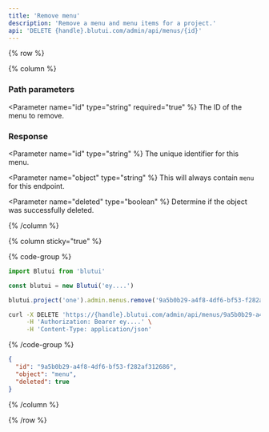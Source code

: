 ```yaml
---
title: 'Remove menu'
description: 'Remove a menu and menu items for a project.'
api: 'DELETE {handle}.blutui.com/admin/api/menus/{id}'
---
```


{% row %}

{% column %}
### Path parameters

<Parameter name="id" type="string" required="true" %}
The ID of the menu to remove.
</Parameter>

### Response

<Parameter name="id" type="string" %}
The unique identifier for this menu.
</Parameter>

<Parameter name="object" type="string" %}
This will always contain `menu` for this endpoint.
</Parameter>

<Parameter name="deleted" type="boolean" %}
Determine if the object was successfully deleted.
</Parameter>

{% /column %}

{% column sticky="true" %}

{% code-group %}

```ts {% process=false filename="Node.js" %}
import Blutui from 'blutui'

const blutui = new Blutui('ey....')

blutui.project('one').admin.menus.remove('9a5b0b29-a4f8-4df6-bf53-f282af312686')
```

```bash {% process=false filename="cURL" %}
curl -X DELETE 'https://{handle}.blutui.com/admin/api/menus/9a5b0b29-a4f8-4df6-bf53-f282af312686' \
     -H 'Authorization: Bearer ey....' \
     -H 'Content-Type: application/json'
```

{% /code-group %}

```json {% process=false filename="Response" %}
{
  "id": "9a5b0b29-a4f8-4df6-bf53-f282af312686",
  "object": "menu",
  "deleted": true
}
```

{% /column %}

{% /row %}
